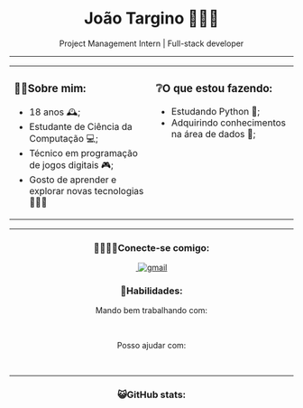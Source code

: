 <div align="center">
  <h1 style="font-size: 2em;"><b>João Targino 👨🏻‍💻</b></h1>
  <p>Project Management Intern | Full-stack developer</p>
</div>

<hr>

<div align="center">
<table style="border: none; width: 100%;">
  <tr>
    <td style="width: 50%; vertical-align: top;">
      <div>
        <h3>☝🏼Sobre mim:</h3>
        <ul>
          <li>18 anos 🕰️;</li>
          <li>Estudante de Ciência da Computação 💻;</li>
          <li>Técnico em programação de jogos digitais 🎮;</li>
          <li>Gosto de aprender e explorar novas tecnologias 👨🏼‍🎓</li>
        </ul>
      </div>
    </td>
    <td style="width: 50%; vertical-align: top;">
      <div>
        <h3>❔O que estou fazendo:</h3>
        <ul>
          <li>Estudando Python 🐍;</li>
          <li>Adquirindo conhecimentos na área de dados 🎲;</li>
        </ul>
      </div>
    </td>
  </tr>
</table>



</div>

<hr>

<div align="center">
  <h3>🫱🏽‍🫲🏾Conecte-se comigo:</h3>
  <a href="https://www.linkedin.com/in/joão-targino/">
    <img
      src="https://img.shields.io/badge/linkedin-%230077B5.svg?style=for-the-badge&logo=linkedin&logoColor=white&color=%232b5060"
      alt="" />
  </a>
  <a target="_blank" href="mailto:joaotarginodev@gmail.com">
    <img
      src="https://img.shields.io/badge/Gmail-D14836?style=for-the-badge&logo=gmail&logoColor=white&color=%232b5060"
      alt="gmail" />
  </a>
</div>

<div align="center">
  <h3>🧩Habilidades:</h3>
  <p>Mando bem trabalhando com:</p>
  <img
    src="https://img.shields.io/badge/javascript-%23323330.svg?style=for-the-badge&logo=javascript&logoColor=white&color=%232b5060"
    alt="">
  <img
    src="https://img.shields.io/badge/react-%2320232a.svg?style=for-the-badge&logo=react&logoColor=white&color=%232b5060"
    alt="">
  <img
    src="https://img.shields.io/badge/node.js-6DA55F?style=for-the-badge&logo=node.js&logoColor=white&color=%232b5060"
    alt="">
  <img
    src="https://img.shields.io/badge/express.js-%23404d59.svg?style=for-the-badge&logo=express&logoColor=white&color=%232b5060"
    alt="">
  <img
    src="https://img.shields.io/badge/Sequelize-52B0E7?style=for-the-badge&logo=Sequelize&logoColor=white&color=%232b5060"
    alt="">
  <img
    src="https://img.shields.io/badge/mysql-4479A1.svg?style=for-the-badge&logo=mysql&logoColor=white&color=%232b5060"
    alt="">
  <img
    src="https://img.shields.io/badge/postgres-%23316192.svg?style=for-the-badge&logo=postgresql&logoColor=white&color=%232b5060"
    alt="">
  <img
    src="https://img.shields.io/badge/tailwindcss-%2338B2AC.svg?style=for-the-badge&logo=tailwind-css&logoColor=white&color=%232b5060"
    alt="">
  <br>
  <p>Posso ajudar com: </p>
  <img
    src="https://img.shields.io/badge/java-%23ED8B00.svg?style=for-the-badge&logo=openjdk&logoColor=white&color=%232b5060"
    alt="">
  <img
    src="https://img.shields.io/badge/typescript-%23007ACC.svg?style=for-the-badge&logo=typescript&logoColor=white&color=%232b5060"
    alt="">
  <img
    src="https://img.shields.io/badge/python-3670A0?style=for-the-badge&logo=python&logoColor=white&color=%232b5060"
    alt="">
  <img
    src="https://img.shields.io/badge/Linux-FCC624?style=for-the-badge&logo=linux&logoColor=%232b5060"
    alt="">
  <img
    src="https://img.shields.io/badge/unity-%23000000.svg?style=for-the-badge&logo=unity&logoColor=white&color=%232b5060"
    alt="">
  <img
    src="https://img.shields.io/badge/figma-%23F24E1E.svg?style=for-the-badge&logo=figma&logoColor=white&color=%232b5060"
    alt="">
  <img
    src="https://img.shields.io/badge/bootstrap-%238511FA.svg?style=for-the-badge&logo=bootstrap&logoColor=white&color=%232b5060"
    alt="">
</div>

<hr>

<div align="center">
  <h3>😺GitHub stats:</h3>
  <img src="https://komarev.com/ghpvc/?username=SirTargino&style=for-the-badge" alt="">
  <div>
        <img
        src="https://github-readme-stats.vercel.app/api/top-langs/?username=SirTargino&theme=blue_navy&hide_border=false&include_all_commits=false&count_private=false&layout=donut"
        alt="">

  </div>
  <div>
    <img
    src="https://github-readme-stats.vercel.app/api?username=SirTargino&theme=blue_navy&hide_border=false&include_all_commits=false&count_private=false"
    alt="">
          <img
        src="https://github-readme-streak-stats.herokuapp.com/?user=SirTargino&theme=blue_navy&hide_border=false"
        alt="">
  </div>
</div>
